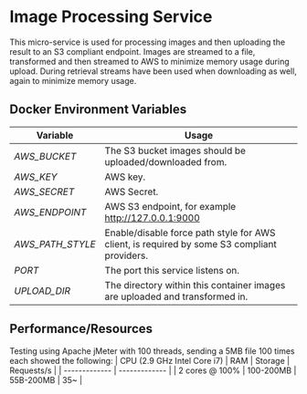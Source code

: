 # Image Processing Service
This micro-service is used for processing images and then uploading the result to an S3 compliant endpoint.
Images are streamed to a file, transformed and then streamed to AWS to minimize memory usage during upload.
During retrieval streams have been used when downloading as well, again to minimize memory usage.

## Docker Environment Variables
| Variable  | Usage |
| ------------- | ------------- |
| *AWS_BUCKET*      | The S3 bucket images should be uploaded/downloaded from. |
| *AWS_KEY*         | AWS key.  |
| *AWS_SECRET*        | AWS Secret.  |
| *AWS_ENDPOINT*      | AWS S3 endpoint, for example http://127.0.0.1:9000  |
| *AWS_PATH_STYLE*    | Enable/disable force path style for AWS client, is required by some S3 compliant providers.  |
| *PORT*  | The port this service listens on.  |
| *UPLOAD_DIR*  | The directory within this container images are uploaded and transformed in.  |

## Performance/Resources
Testing using Apache jMeter with 100 threads, sending a 5MB file 100 times each showed the following:
| CPU (2.9 GHz Intel Core i7) | RAM | Storage | Requests/s |
| ------------- | ------------- |
|  2 cores @ 100% | 100-200MB | 55B-200MB | 35~ |